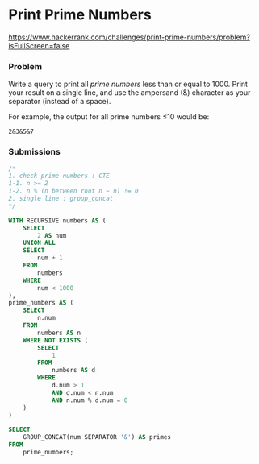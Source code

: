 # Print Prime Numbers

https://www.hackerrank.com/challenges/print-prime-numbers/problem?isFullScreen=false

### Problem

Write a query to print all *prime numbers* less than or equal to 1000. Print your result on a single line, and use the ampersand (&) character as your separator (instead of a space).

For example, the output for all prime numbers ≤10 would be:

```
2&3&5&7
```

### Submissions

```sql
/*
1. check prime numbers : CTE
1-1. n >= 2
1-2. n % (n between root n ~ n) != 0 
2. single line : group_concat
*/

WITH RECURSIVE numbers AS (
    SELECT 
        2 AS num
    UNION ALL
    SELECT 
        num + 1
    FROM 
        numbers
    WHERE 
        num < 1000
),
prime_numbers AS (
    SELECT
        n.num
    FROM
        numbers AS n
    WHERE NOT EXISTS (
        SELECT
            1
        FROM
            numbers AS d
        WHERE
            d.num > 1
            AND d.num < n.num
            AND n.num % d.num = 0
    )
)

SELECT
    GROUP_CONCAT(num SEPARATOR '&') AS primes
FROM
    prime_numbers;
```
